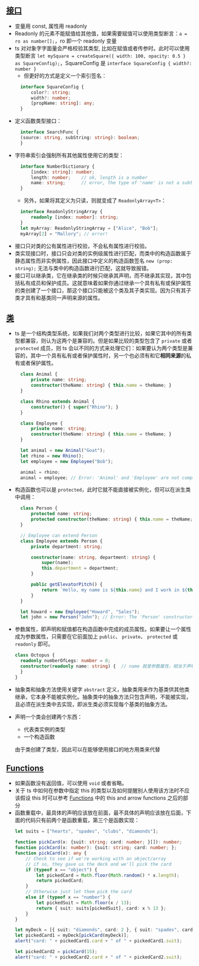 ## [接口](http://www.typescriptlang.org/docs/handbook/interfaces.html)
- 变量用 const, 属性用 readonly
- Readonly 的元素不能赋值给其他值，如果需要赋值可以使用类型断言：`a = ro as number[];`，ro 即一个 readonly 变量
- ts 对对象字字面量会严格校验其类型, 比如在赋值或者传参时。此时可以使用类型断言 `let mySquare = createSquare({ width: 100, opacity: 0.5 } as SquareConfig);`，SquareConfig 是 `interface SquareConfig { width?: number }`
  - 但更好的方式是定义一个索引签名：
  ```ts
    interface SquareConfig {
        color?: string;
        width?: number;
        [propName: string]: any;
    }
  ```
- 定义函数类型接口：
  ```ts
    interface SearchFunc {
    (source: string, subString: string): boolean;
    }
  ```
- 字符串索引会强制所有其他属性使用它的类型：
  ```ts
    interface NumberDictionary {
        [index: string]: number;
        length: number;    // ok, length is a number
        name: string;      // error, the type of 'name' is not a subtype of the indexer
    }
  ```
  - 另外，如果将其定义为只读，则就变成了 `ReadonlyArray<T>`：
  ```ts
    interface ReadonlyStringArray {
        readonly [index: number]: string;
    }
    let myArray: ReadonlyStringArray = ["Alice", "Bob"];
    myArray[2] = "Mallory"; // error!
  ```
- 接口只对类的公有属性进行校验，不会私有属性进行校验。
- 类实现接口时，接口只会对类的实例级属性进行匹配，而类中的构造函数属于静态属性而非实例属性，因此接口中定义的构造函数签名 `new (prop: string);` 无法与类中的构造函数进行匹配，这就导致报错。
- 接口可以继承类，它在继承类的时候只继承其声明，而不继承其实现，其中包括私有成员和保护成员。这就意味着如果你通过继承一个具有私有或保护属性的类创建了一个接口，那这个接口只能被这个类及其子类实现。因为只有其子类才具有和基类同一声明来源的属性。

## [类](http://www.typescriptlang.org/docs/handbook/classes.html)

- ts 是一个结构类型系统，如果我们对两个类型进行比较，如果它其中的所有类型都兼容，则认为这两个是兼容的。但是如果比较的类型包含了 `private` 或者 `protected` 成员，则 ts 会以不同的方式来处理它们：如果要认为两个类型是兼容的，其中一个具有私有或者保护属性时，另一个也必须有和它**相同来源**的私有或者保护属性。
  ```ts
    class Animal {
        private name: string;
        constructor(theName: string) { this.name = theName; }
    }

    class Rhino extends Animal {
        constructor() { super("Rhino"); }
    }

    class Employee {
        private name: string;
        constructor(theName: string) { this.name = theName; }
    }

    let animal = new Animal("Goat");
    let rhino = new Rhino();
    let employee = new Employee("Bob");

    animal = rhino;
    animal = employee; // Error: 'Animal' and 'Employee' are not compatible
  ```
- 构造函数也可以是 `protected`，此时它就不能直接被实例化，但可以在派生类中调用：
  ```ts
    class Person {
        protected name: string;
        protected constructor(theName: string) { this.name = theName; }
    }

    // Employee can extend Person
    class Employee extends Person {
        private department: string;

        constructor(name: string, department: string) {
            super(name);
            this.department = department;
        }

        public getElevatorPitch() {
            return `Hello, my name is ${this.name} and I work in ${this.department}.`;
        }
    }

    let howard = new Employee("Howard", "Sales");
    let john = new Person("John"); // Error: The 'Person' constructor is protected
  ```

- 参数属性，即声明和赋值都在构造函数中完成的成员属性。如果要让一个属性成为参数属性，只需要在它前面加上 `public`、 `private`、 `protected` 或 `readonly` 即可。
  ```ts
  class Octopus {
    readonly numberOfLegs: number = 8;
    constructor(readonly name: string) {  // name 就是参数属性，相当于声明了 readonly name: string; 并在构造函数中对其进行赋值
    }
  }
  ```
- 抽象类和抽象方法使用关键字 `abstract` 定义，抽象类用来作为基类供其他类继承，它本身不能被实例化。抽象类中的抽象方法只包含声明，不能被实现，且必须在派生类中去实现，即派生类必须实现每个基类的抽象方法。
- 声明一个类会创建两个东西：
  - 代表类实例的类型
  -  一个构造函数
  
  由于类创建了类型，因此可以在能够使用接口的地方用类来代替

## [Functions](http://www.typescriptlang.org/docs/handbook/functions.html)
- 如果函数没有返回值，可以使用 `void` 或者省略。
- 关于 ts 中如何在参数中指定 this 的类型以及如何提醒别人使用该方法时不应该假设 this 时可以参考 [Functions](http://www.typescriptlang.org/docs/handbook/functions.html) 中的 this and arrow functions 之后的部分
- 函数重载中，最具体的声明应该放在前面，最不具体的声明应该放在后面，下面的代码只有前两个是函数重载，第三个是函数实现：
  ```ts
  let suits = ["hearts", "spades", "clubs", "diamonds"];

  function pickCard(x: {suit: string; card: number; }[]): number;
  function pickCard(x: number): {suit: string; card: number; };
  function pickCard(x): any {
      // Check to see if we're working with an object/array
      // if so, they gave us the deck and we'll pick the card
      if (typeof x == "object") {
          let pickedCard = Math.floor(Math.random() * x.length);
          return pickedCard;
      }
      // Otherwise just let them pick the card
      else if (typeof x == "number") {
          let pickedSuit = Math.floor(x / 13);
          return { suit: suits[pickedSuit], card: x % 13 };
      }
  }

  let myDeck = [{ suit: "diamonds", card: 2 }, { suit: "spades", card: 10 }, { suit: "hearts", card: 4 }];
  let pickedCard1 = myDeck[pickCard(myDeck)];
  alert("card: " + pickedCard1.card + " of " + pickedCard1.suit);

  let pickedCard2 = pickCard(15);
  alert("card: " + pickedCard2.card + " of " + pickedCard2.suit);
  ```
